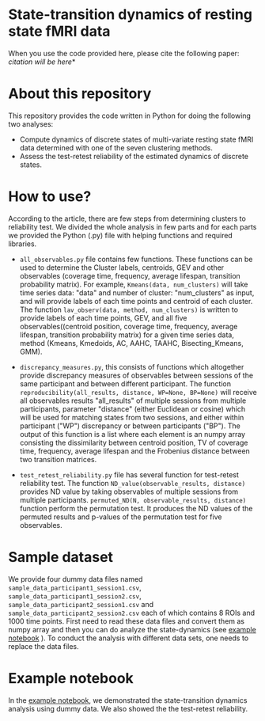 # State-transition dynamics of resting state fMRI data

When you use the code provided here, please cite the following paper:
*citation will be here**

# About this repository
This repository provides the code written in Python for doing the following two analyses:
- Compute dynamics of discrete states of multi-variate resting state fMRI data determined with one of the seven clustering methods.
- Assess the test-retest reliability of the estimated dynamics of discrete states. 

# How to use?
According to the article, there are few steps from determining clusters to reliability test. We divided the whole analysis in few parts and for each parts we provided the Python (.py) file with helping functions and required libraries. 

- `all_observables.py` file contains few functions. These functions can be used to determine the 
Cluster labels, centroids, GEV and other observables (coverage time, frequency, average lifespan, transition probability matrix). For example, `Kmeans(data, num_clusters)` will take time series data: "data" and number of cluster: "num_clusters" as input, and will provide labels of each time points and centroid of each cluster. The function `lav_observ(data, method, num_clusters)` is written to provide labels of each time points, GEV, and all five observables((centroid position, coverage time, frequency, average lifespan, transition probability matrix) for a given time series data, method (Kmeans, Kmedoids, AC, AAHC, TAAHC, Bisecting_Kmeans, GMM).


- `discrepancy_measures.py`, this consists of functions which altogether provide discrepancy measures of observables between sessions of the same participant and between different participant. The function `reproducibility(all_results, distance, WP=None, BP=None)` will receive all observables results "all_results" of multiple sessions from multiple participants, parameter "distance" (either Euclidean or cosine) which will be used for matching states from two sessions, and either within participant ("WP") discrepancy or between participants ("BP"). The output of this function is a list where each element is an numpy array consisting the dissimilarity between centroid position, TV of coverage time, frequency, average lifespan and the Frobenius distance between two transition matrices.

- `test_retest_reliability.py` file has several function for test-retest reliability test. The function `ND_value(observable_results, distance)` provides ND value by taking observables of multiple sessions from multiple participants. `permuted_ND(N, observable_results, distance)` function perform the permutation test. It produces the ND values of the permuted results and p-values of the permutation test for five observables. 


# Sample dataset
We provide four dummy data files named `sample_data_participant1_session1.csv`, `sample_data_participant1_session2.csv`, `sample_data_participant2_session1.csv` and `sample_data_participant2_session2.csv` each of which contains 8 ROIs and 1000 time points.
First need to read these data files and convert them as numpy array and then you can do analyze the state-dynamics (see [example notebook](https://github.com/sislam99/fmri_state_transition_dynamics/blob/main/example.ipynb) ). To conduct the analysis with different data sets, one needs to replace the data files. 

# Example notebook
In the [example notebook](https://github.com/sislam99/fmri_state_transition_dynamics/blob/main/example.ipynb), we demonstrated the state-transition dynamics analysis using dummy data. We also showed the the test-retest reliability. 

